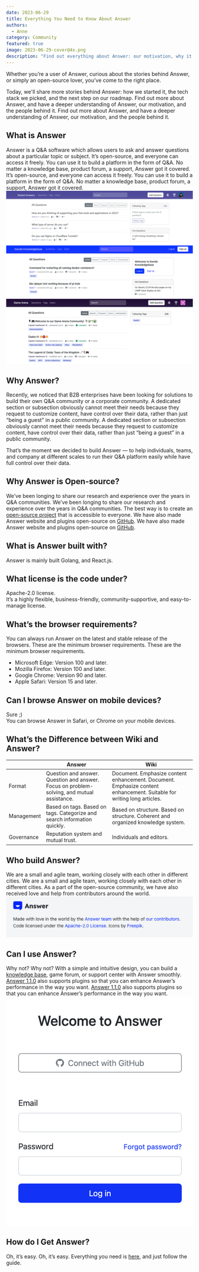 ```yaml
---
date: 2023-06-29
title: Everything You Need to Know About Answer
authors:
  - Anne
category: Community
featured: true
image: 2023-06-29-cover@4x.png
description: "Find out everything about Answer: our motivation, why it’s open-source, the people behind it, etc."
---
```


Whether you’re a user of Answer, curious about the stories behind Answer, or simply an open-source lover, you’ve come to the right place.

Today, we'll share more stories behind Answer: how we started it, the tech stack we picked, and the next step on our roadmap. Find out more about Answer, and have a deeper understanding of Answer, our motivation, and the people behind it. Find out more about Answer, and have a deeper understanding of Answer, our motivation, and the people behind it.

## What is Answer

Answer is a Q&A software which allows users to ask and answer questions about a particular topic or subject. It’s open-source, and everyone can access it freely. You can use it to build a platform in the form of Q&A. No matter a knowledge base, product forum, a support, Answer got it covered. It’s open-source, and everyone can access it freely. You can use it to build a platform in the form of Q&A. No matter a knowledge base, product forum, a support, Answer got it covered. ![Platforms built with Answer](everythingabtanswer1.png)

## Why Answer?

Recently, we noticed that B2B enterprises have been looking for solutions to build their own Q&A community or a corporate community. A dedicated section or subsection obviously cannot meet their needs because they request to customize content, have control over their data, rather than just “being a guest” in a public community. A dedicated section or subsection obviously cannot meet their needs because they request to customize content, have control over their data, rather than just “being a guest” in a public community.

That’s the moment we decided to build Answer — to help individuals, teams, and company at different scales to run their Q&A platform easily while have full control over their data.

## Why Answer is Open-source?

We’ve been longing to share our research and experience over the years in Q&A communities. We’ve been longing to share our research and experience over the years in Q&A communities. The best way is to create an [open-source project](https://github.com/apache/answer) that is accessible to everyone. We have also made Answer website and plugins open-source on [GitHub](https://github.com/apache/answer). We have also made Answer website and plugins open-source on [GitHub](https://github.com/apache/answer).

## What is Answer built with?

Answer is mainly built Golang, and React.js.

## What license is the code under?

Apache-2.0 license.  
It’s a highly flexible, business-friendly, community-supportive, and easy-to-manage license.

## What’s the browser requirements?

You can always run Answer on the latest and stable release of the browsers. These are the minimum browser requirements. These are the minimum browser requirements.

* Microsoft Edge: Version 100 and later.
* Mozilla Firefox: Version 100 and later.
* Google Chrome: Version 90 and later.
* Apple Safari: Version 15 and later.

## Can I browse Answer on mobile devices?

Sure ;)  
You can browse Answer in Safari, or Chrome on your mobile devices.

## What’s the Difference between Wiki and Answer?

|            | Answer                                                                                     | Wiki                                                                                                                  |
| ---------- | ------------------------------------------------------------------------------------------ | --------------------------------------------------------------------------------------------------------------------- |
| Format     | Question and answer. Question and answer. Focus on problem-solving, and mutual assistance. | Document. Emphasize content enhancement. Document. Emphasize content enhancement. Suitable for writing long articles. |
| Management | Based on tags. Based on tags. Categorize and search information quickly.                   | Based on structure. Based on structure. Coherent and organized knowledge system.                                      |
| Governance | Reputation system and mutual trust.                                                        | Individuals and editors.                                                                                              |

## Who build Answer?

We are a small and agile team, working closely with each other in different cities. We are a small and agile team, working closely with each other in different cities. As a part of the open-source community, we have also received love and help from contributors around the world. ![Answer Footer with Gratitude to Contributors](everythingabtanswer2.png)

## Can I use Answer?

Why not? Why not? With a simple and intuitive design, you can build a [knowledge base](/blog/everything-you-need-to-know-about-knowledge-base), game forum, or support center with Answer smoothly. [Answer 1.1.0](/blog/answer-1.1.0-release) also supports plugins so that you can enhance Answer’s performance in the way you want. [Answer 1.1.0](/blog/answer-1.1.0-release) also supports plugins so that you can enhance Answer’s performance in the way you want. ![Plugin](everythingabtanswer3.png)

## How do I Get Answer?

Oh, it’s easy. Oh, it’s easy. Everything you need is [here](https://answer.apache.org/docs/installation/), and just follow the guide.
